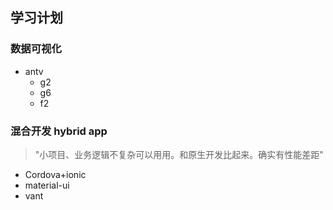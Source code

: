 ## 学习计划

### 数据可视化
- antv
  - g2
  - g6
  - f2
  
### 混合开发 hybrid app
>"小项目、业务逻辑不复杂可以用用。和原生开发比起来。确实有性能差距"
- Cordova+ionic
- material-ui
- vant

